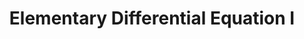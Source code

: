 ---
title: Elementary Differential Equation I
icon: hugeicons:book-open-01
order: 2
category:
  - analysis
tag:
  - ODE
---